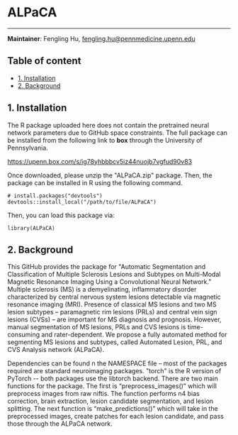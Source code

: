 # ALPaCA
--------
**Maintainer**: Fengling Hu, fengling.hu@pennmedicine.upenn.edu

## Table of content
- [1. Installation](#id-section1)
- [2. Background](#id-section2)

<div id='id-section1'/>

## 1. Installation
The R package uploaded here does not contain the pretrained neural network parameters due to GitHub space constraints. The full package can be installed from the following link to **box** through the University of Pennsylvania.

https://upenn.box.com/s/ig78yhbbbcv5iz44nuojb7vgfud90v83

Once downloaded, please unzip the "ALPaCA.zip" package. Then, the package can be installed in R using the following command.

```
# install.packages("devtools")
devtools::install_local("/path/to/file/ALPaCA")
```

Then, you can load this package via:

```
library(ALPaCA)
```

## 2. Background

This GitHub provides the package for "Automatic Segmentation and Classification of Multiple Sclerosis Lesions and Subtypes on Multi-Modal Magnetic Resonance Imaging Using a Convolutional Neural Network." Multiple sclerosis (MS) is a demyelinating, inflammatory disorder characterized by central nervous system lesions detectable via magnetic resonance imaging (MRI). Presence of classical MS lesions and two MS lesion subtypes – paramagnetic rim lesions (PRLs) and central vein sign lesions (CVSs) – are important for MS diagnosis and prognosis. However, manual segmentation of MS lesions, PRLs and CVS lesions is time-consuming and rater-dependent. We propose a fully automated method for segmenting MS lesions and subtypes, called Automated Lesion, PRL, and CVS Analysis network (ALPaCA).

Dependencies can be found n the NAMESPACE file – most of the packages required are standard neuroimaging packages. "torch" is the R version of PyTorch -- both packages use the libtorch backend. There are two main functions for the package. The first is “preprocess_images()” which will preprocess images from raw niftis. The function performs n4 bias correction, brain extraction, lesion candidate segmentation, and lesion splitting. The next function is “make_predictions()” which will take in the preprocessed images, create patches for each lesion candidate, and pass those through the ALPaCA network.
<div id='id-section3'/>

